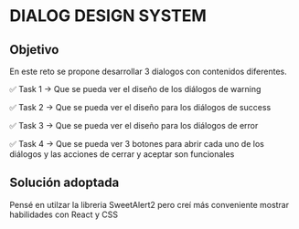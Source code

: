 # DIALOG DESIGN SYSTEM

## Objetivo

En este reto se propone desarrollar 3 dialogos con contenidos diferentes.

✅ Task 1 → Que se pueda ver el diseño de los diálogos de warning

✅ Task 2 → Que se pueda ver el diseño para los diálogos de success

✅ Task 3 → Que se pueda ver el diseño para los diálogos de error

✅ Task 4 → Que se pueda ver 3 botones para abrir cada uno de los diálogos y las acciones de cerrar y aceptar son funcionales

## Solución adoptada

Pensé en utilzar la libreria SweetAlert2 pero creí más conveniente mostrar habilidades con React y CSS
